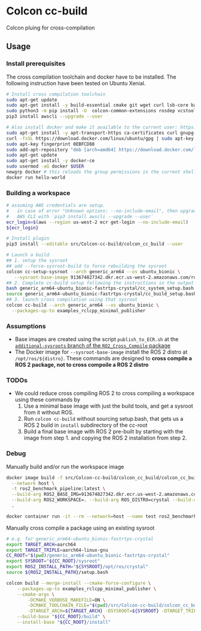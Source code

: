 # Colcon cc-build

Colcon pluing for cross-compilation

## Usage 

### Install prerequisites 

The cross compilation toolchain and docker have to be installed. The following instruction have been tested on Ubuntu Xenial.

```bash
# Install cross compilation toolchain
sudo apt-get update
sudo apt-get install -y build-essential cmake git wget curl lsb-core bash-completion qemu-user-static g++-aarch64-linux-gnu g++-arm-linux-gnueabihf python3-pip htop
sudo python3 -m pip install -U  colcon-common-extensions rosdep vcstool
pip3 install awscli --upgrade --user

# Also install docker and make it available to the current user: https://docs.docker.com/install/linux/docker-ce/ubuntu/
sudo apt-get install -y apt-transport-https ca-certificates curl gnupg-agent software-properties-common
curl -fsSL https://download.docker.com/linux/ubuntu/gpg | sudo apt-key add -
sudo apt-key fingerprint 0EBFCD88
sudo add-apt-repository "deb [arch=amd64] https://download.docker.com/linux/ubuntu $(lsb_release -cs) stable"
sudo apt-get update
sudo apt-get install -y docker-ce
sudo usermod -aG docker $USER
newgrp docker # this reloads the group permissions in the current shell, unnecessary after relogin
docker run hello-world
```

### Building a workspace

```bash
# assuming AWS credentials are setup.
#   in case of error "Unknown options: --no-include-email", then upgrade
#   AWS CLI with `pip3 install awscli --upgrade --user`
ecr_login=$(aws --region us-west-2 ecr get-login --no-include-email)
${ecr_login}

# Install plugin
pip3 install --editable src/Colcon-cc-build/colcon_cc_build --user

# Launch a build
## 1. setup the sysroot
## add --force-sysroot-build to force rebuilding the sysroot
colcon cc-setup-sysroot --arch generic_arm64 --os ubuntu_bionic \
   --sysroot-base-image 913674827342.dkr.ecr.us-west-2.amazonaws.com/ros2:ubuntu_arm64_prebuilt-crystal
## 2. Complete cc-build setup following the instructions in the output of the previous command
bash generic_arm64-ubuntu_bionic-fastrtps-crystal/cc_system_setup.bash
source generic_arm64-ubuntu_bionic-fastrtps-crystal/cc_build_setup.bash
## 3. launch cross compilation using that sysroot
colcon cc-build --arch generic_arm64 --os ubuntu_bionic \
  --packages-up-to examples_rclcpp_minimal_publisher
```

### Assumptions

- Base images are created using the script `publish_to_ECR.sh` at the [`additional-sysroots` branch of the `RO2_Cross_Compile` package](https://code.amazon.com/packages/RO2_Cross_Compile/trees/heads/additional-sysroots)
- The Docker image for `--sysroot-base-image` install the ROS 2 distro at `/opt/ros/${distro}`. These commands are designed to **cross compile a ROS 2 package, not to cross compoile a ROS 2 distro**

### TODOs

- We could reduce cross compiling ROS 2 to cross compiling a workspace using these commands by
  1. Use a minimal base image with just the build tools, and get a sysroot from it without ROS. 
  2. Run `colcon cc-build` without sourcing setup.bash, that gets us a ROS 2 build in `install`        subdirectory of the cc-root
  3. Build a final base image with ROS 2 pre-built by starting with the image from step 1. and 
     copying the ROS 2 installation from step 2.

### Debug

Manually build and/or run the workspace image

```bash
docker image build -f src/Colcon-cc-build/colcon_cc_build/colcon_cc_build/verb/sysroot/Dockerfile_workspace \
  --network host \
  -t ros2_benchmark_pipeline:latest \
  --build-arg ROS2_BASE_IMG=913674827342.dkr.ecr.us-west-2.amazonaws.com/ros2:ubuntu_arm-crystal \
  --build-arg ROS2_WORKSPACE=. --build-arg ROS_DISTRO=crystal --build-arg TARGET_TRIPLE=aarch64-linux-gnu \
  .

docker container run -it --rm --network=host --name test ros2_benchmark_pipeline:latest bash
```

Manually cross compile a package using an existing sysroot

```bash
# e.g. for generic_arm64-ubuntu_bionic-fastrtps-crystal
export TARGET_ARCH=aarch64
export TARGET_TRIPLE=aarch64-linux-gnu
CC_ROOT="$(pwd)/generic_arm64-ubuntu_bionic-fastrtps-crystal"
export SYSROOT="${CC_ROOT}/sysroot"
export ROS2_INSTALL_PATH="${SYSROOT}/opt/ros/crystal"
source ${ROS2_INSTALL_PATH}/setup.bash

colcon build --merge-install --cmake-force-configure \
    --packages-up-to examples_rclcpp_minimal_publisher \
    --cmake-args \
        -DCMAKE_VERBOSE_MAKEFILE=ON \
        -DCMAKE_TOOLCHAIN_FILE="$(pwd)/src/Colcon-cc-build/colcon_cc_build/colcon_cc_build/verb/cmake-toolchains/generic_linux.cmake" \
        -DTARGET_ARCH=${TARGET_ARCH} -DSYSROOT=${SYSROOT} -DTARGET_TRIPLE=${TARGET_TRIPLE} \
    --build-base "${CC_ROOT}/build" \
    --install-base "${CC_ROOT}/install"
```
